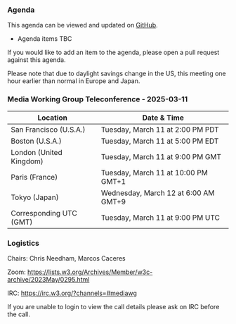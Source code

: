 ### Agenda

This agenda can be viewed and updated on [GitHub](https://github.com/w3c/media-wg/blob/main/meetings/2025-03-11-Media_Working_Group_Teleconference-agenda.md).

* Agenda items TBC

If you would like to add an item to the agenda, please open a pull request against this agenda.

Please note that due to daylight savings change in the US, this meeting one hour earlier than normal in Europe and Japan.

### Media Working Group Teleconference - 2025-03-11

| Location | Date & Time |
| -------- | ----------- |
| San Francisco (U.S.A.) | Tuesday, March 11 at 2:00 PM PDT |
| Boston (U.S.A.) | Tuesday, March 11 at 5:00 PM EDT |
| London (United Kingdom) | Tuesday, March 11 at 9:00 PM GMT |
| Paris (France) | Tuesday, March 11 at 10:00 PM GMT+1 |
| Tokyo (Japan) | Wednesday, March 12 at 6:00 AM GMT+9 |
| Corresponding UTC (GMT) | Tuesday, March 11 at 9:00 PM UTC |

### Logistics

Chairs: Chris Needham, Marcos Caceres

Zoom: https://lists.w3.org/Archives/Member/w3c-archive/2023May/0295.html

IRC: https://irc.w3.org/?channels=#mediawg

If you are unable to login to view the call details please ask on IRC before the call.
